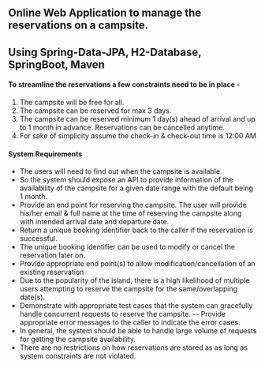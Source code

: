 ## Online Web Application to manage the reservations on a campsite. 
## Using Spring-Data-JPA, H2-Database, SpringBoot, Maven


#### To streamline the reservations a few constraints need to be in place -

1. The campsite will be free for all.
2. The campsite can be reserved for max 3 days.
3. The campsite can be reserved minimum 1 day(s) ahead of arrival and up to 1 month in advance. Reservations can be cancelled  anytime.
4. For sake of simplicity assume the check-in & check-out time is 12:00 AM


#### System Requirements

- The users will need to find out when the campsite is available. 
- So the system should expose an API to provide information of the availability of the campsite for a given date range with the default being 1 month.
- Provide an end point for reserving the campsite. The user will provide his/her email & full name at the time of reserving the campsite along with intended arrival date and departure date. 
- Return a unique booking identifier back to the caller if the reservation is successful. 
- The unique booking identifier can be used to modify or cancel the reservation later on. 
- Provide appropriate end point(s) to allow modification/cancellation of an existing reservation
- Due to the popularity of the island, there is a high likelihood of multiple users attempting to reserve the campsite for the same/overlapping date(s). 
- Demonstrate with appropriate test cases that the system can gracefully handle concurrent requests to reserve the campsite. -- Provide appropriate error messages to the caller to indicate the error cases.
- In general, the system should be able to handle large volume of requests for getting the campsite availability.
- There are no restrictions on how reservations are stored as as long as system constraints are not violated.
